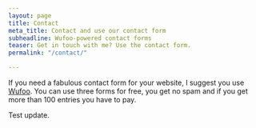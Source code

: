 ```yaml
---
layout: page
title: Contact
meta_title: Contact and use our contact form
subheadline: Wufoo-powered contact forms
teaser: Get in touch with me? Use the contact form.
permalink: "/contact/"

---
```

If you need a fabulous contact form for your website, I suggest you use [Wufoo](http://www.wufoo.com/). You can use three forms for free, you get no spam and if you get more than 100 entries you have to pay.

Test update.